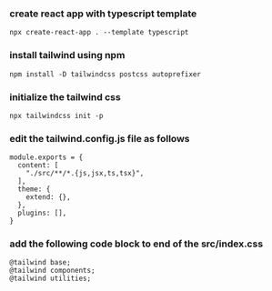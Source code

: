 ### create react app with typescript template
```
npx create-react-app . --template typescript
```
### install tailwind using npm
```
npm install -D tailwindcss postcss autoprefixer
```
### initialize the tailwind css
```
npx tailwindcss init -p
```
### edit the tailwind.config.js file as follows
```
module.exports = {
  content: [
    "./src/**/*.{js,jsx,ts,tsx}",
  ],
  theme: {
    extend: {},
  },
  plugins: [],
}
```
### add the following code block to end of the src/index.css
```
@tailwind base;
@tailwind components;
@tailwind utilities;
```